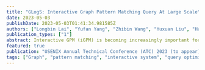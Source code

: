 ```yaml
---
title: "GLogS: Interactive Graph Pattern Matching Query At Large Scale"
date: 2023-05-03
publishDate: 2023-05-03T01:41:34.981585Z
authors: ["Longbin Lai", "Yufan Yang", "Zhibin Wang", "Yuxuan Liu", "Haotian Ma", "Sijie Shen", "Bingqing Lyu", "Xiaoli Zhou", "Wenyuan Yu", "Zhengping Qian", "Chen Tian", "Shen Zhong", "Yeh-Ching Chung", "Jingren Zhou"]
publication_types: ["1"]
abstract: Interactive GPM (iGPM) is becoming increasingly important for data scientists to explore graphs in real life, where a series of graph pattern matching (GPM) queries are created and submitted in an interactive manner based on the insights provided by the prior queries. To solve the iGPM problem, three key considerations must be taken into account: performance, usability and scalability, namely if results can be returned in a timely manner, if queries can be written in a declarative way without the need of imperative fine-tune, and if it can work on large graphs. In this paper, we propose the GLogS system that allows users to interactively submit queries using a declarative language. The system will compile and automatically compute optimal execution plans for the queries, and execute them on an existing distributed dataflow engine. In the evaluation, we compare GLogS with the alternatives systems Neo4j and TigerGraph.
featured: true
publication: "USENIX Annual Technical Conference (ATC) 2023 (to appear)"
tags: ["Graph", "pattern matching", "interactive system", "query optimization", "graph sparsification"]
---
```


